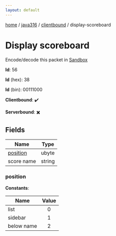 ```yaml
---
layout: default
---
```


[home](/)  /  [java316](/protocol/java316)  /  [clientbound](/protocol/java316/clientbound)  /  display-scoreboard

# Display scoreboard

Encode/decode this packet in [Sandbox](../../../sandbox/java316#Clientbound.DisplayScoreboard)

**Id**: 56

**Id** (hex): 38

**Id** (bin): 00111000

**Clientbound**: ✔️

**Serverbound**: ✖️

## Fields

Name | Type
---|---
[position](#position) | ubyte
score name | string

### position

**Constants**:

Name | Value
---|:---:
list | 0
sidebar | 1
below name | 2
